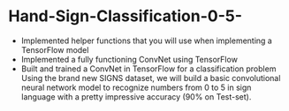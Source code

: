# Hand-Sign-Classification-0-5-
- Implemented helper functions that you will use when implementing a TensorFlow model
- Implemented a fully functioning ConvNet using TensorFlow
- Built and trained a ConvNet in TensorFlow for a classification problem
Using the brand new SIGNS dataset, we will build a basic convolutional neural network model to recognize numbers from 0 to 5 in sign language with a pretty impressive accuracy (90% on Test-set).
